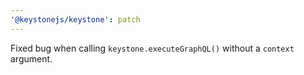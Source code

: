 ```yaml
---
'@keystonejs/keystone': patch
---
```


Fixed bug when calling `keystone.executeGraphQL()` without a `context` argument.

